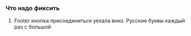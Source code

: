 ### Что надо фиксить

1) Footer кнопка присоединиться уехала вниз. Русские буквы каждый раз с большой 
